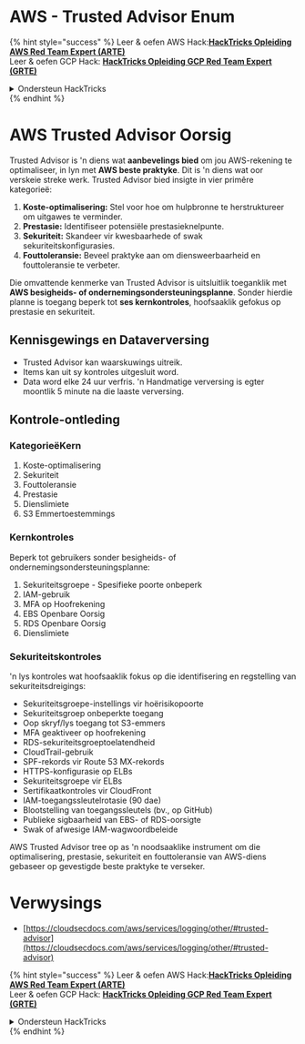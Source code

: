 # AWS - Trusted Advisor Enum

{% hint style="success" %}
Leer & oefen AWS Hack:<img src="/.gitbook/assets/image.png" alt="" data-size="line">[**HackTricks Opleiding AWS Red Team Expert (ARTE)**](https://training.hacktricks.xyz/courses/arte)<img src="/.gitbook/assets/image.png" alt="" data-size="line">\
Leer & oefen GCP Hack: <img src="/.gitbook/assets/image (2).png" alt="" data-size="line">[**HackTricks Opleiding GCP Red Team Expert (GRTE)**<img src="/.gitbook/assets/image (2).png" alt="" data-size="line">](https://training.hacktricks.xyz/courses/grte)

<details>

<summary>Ondersteun HackTricks</summary>

* Controleer die [**inskrywingsplanne**](https://github.com/sponsors/carlospolop)!
* **Sluit aan by die** 💬 [**Discord-groep**](https://discord.gg/hRep4RUj7f) of die [**telegram-groep**](https://t.me/peass) of **volg** ons op **Twitter** 🐦 [**@hacktricks\_live**](https://twitter.com/hacktricks\_live)**.**
* **Deel hacktruuks deur PR's in te dien by die** [**HackTricks**](https://github.com/carlospolop/hacktricks) en [**HackTricks Cloud**](https://github.com/carlospolop/hacktricks-cloud) github-opslag.

</details>
{% endhint %}

# AWS Trusted Advisor Oorsig

Trusted Advisor is 'n diens wat **aanbevelings bied** om jou AWS-rekening te optimaliseer, in lyn met **AWS beste praktyke**. Dit is 'n diens wat oor verskeie streke werk. Trusted Advisor bied insigte in vier primêre kategorieë:

1. **Koste-optimalisering:** Stel voor hoe om hulpbronne te herstruktureer om uitgawes te verminder.
2. **Prestasie:** Identifiseer potensiële prestasieknelpunte.
3. **Sekuriteit:** Skandeer vir kwesbaarhede of swak sekuriteitskonfigurasies.
4. **Fouttoleransie:** Beveel praktyke aan om diensweerbaarheid en fouttoleransie te verbeter.

Die omvattende kenmerke van Trusted Advisor is uitsluitlik toeganklik met **AWS besigheids- of ondernemingsondersteuningsplanne**. Sonder hierdie planne is toegang beperk tot **ses kernkontroles**, hoofsaaklik gefokus op prestasie en sekuriteit.

## Kennisgewings en Dataverversing

- Trusted Advisor kan waarskuwings uitreik.
- Items kan uit sy kontroles uitgesluit word.
- Data word elke 24 uur verfris. 'n Handmatige verversing is egter moontlik 5 minute na die laaste verversing.

## **Kontrole-ontleding**

### KategorieëKern

1. Koste-optimalisering
2. Sekuriteit
3. Fouttoleransie
4. Prestasie
5. Dienslimiete
6. S3 Emmertoestemmings

### Kernkontroles

Beperk tot gebruikers sonder besigheids- of ondernemingsondersteuningsplanne:

1. Sekuriteitsgroepe - Spesifieke poorte onbeperk
2. IAM-gebruik
3. MFA op Hoofrekening
4. EBS Openbare Oorsig
5. RDS Openbare Oorsig
6. Dienslimiete

### Sekuriteitskontroles

'n lys kontroles wat hoofsaaklik fokus op die identifisering en regstelling van sekuriteitsdreigings:

- Sekuriteitsgroepe-instellings vir hoërisikopoorte
- Sekuriteitsgroep onbeperkte toegang
- Oop skryf/lys toegang tot S3-emmers
- MFA geaktiveer op hoofrekening
- RDS-sekuriteitsgroeptoelatendheid
- CloudTrail-gebruik
- SPF-rekords vir Route 53 MX-rekords
- HTTPS-konfigurasie op ELBs
- Sekuriteitsgroepe vir ELBs
- Sertifikaatkontroles vir CloudFront
- IAM-toegangssleutelrotasie (90 dae)
- Blootstelling van toegangssleutels (bv., op GitHub)
- Publieke sigbaarheid van EBS- of RDS-oorsigte
- Swak of afwesige IAM-wagwoordbeleide

AWS Trusted Advisor tree op as 'n noodsaaklike instrument om die optimalisering, prestasie, sekuriteit en fouttoleransie van AWS-diens gebaseer op gevestigde beste praktyke te verseker.


# **Verwysings**

* [https://cloudsecdocs.com/aws/services/logging/other/#trusted-advisor](https://cloudsecdocs.com/aws/services/logging/other/#trusted-advisor)

{% hint style="success" %}
Leer & oefen AWS Hack:<img src="/.gitbook/assets/image.png" alt="" data-size="line">[**HackTricks Opleiding AWS Red Team Expert (ARTE)**](https://training.hacktricks.xyz/courses/arte)<img src="/.gitbook/assets/image.png" alt="" data-size="line">\
Leer & oefen GCP Hack: <img src="/.gitbook/assets/image (2).png" alt="" data-size="line">[**HackTricks Opleiding GCP Red Team Expert (GRTE)**<img src="/.gitbook/assets/image (2).png" alt="" data-size="line">](https://training.hacktricks.xyz/courses/grte)

<details>

<summary>Ondersteun HackTricks</summary>

* Controleer die [**inskrywingsplanne**](https://github.com/sponsors/carlospolop)!
* **Sluit aan by die** 💬 [**Discord-groep**](https://discord.gg/hRep4RUj7f) of die [**telegram-groep**](https://t.me/peass) of **volg** ons op **Twitter** 🐦 [**@hacktricks\_live**](https://twitter.com/hacktricks\_live)**.**
* **Deel hacktruuks deur PR's in te dien by die** [**HackTricks**](https://github.com/carlospolop/hacktricks) en [**HackTricks Cloud**](https://github.com/carlospolop/hacktricks-cloud) github-opslag.

</details>
{% endhint %}
